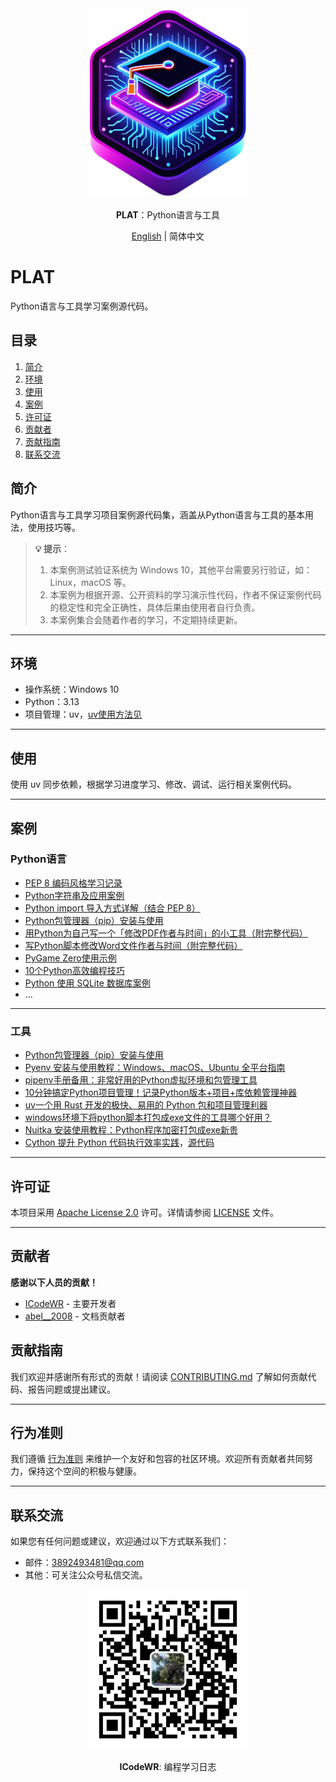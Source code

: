 <div align="center">
  <img src="../../assets/logo.png" width=256></img>
<p><strong>PLAT</strong>：Python语言与工具</p>

[English](README.en.md) | 简体中文
</div>


# PLAT

Python语言与工具学习案例源代码。

## 目录

1. [简介](#简介)
3. [环境](#环境)
4. [使用](#使用)
2. [案例](#案例)
6. [许可证](#许可证)
5. [贡献者](#贡献者)
5. [贡献指南](#贡献指南)
7. [联系交流](#联系交流)

## 简介

Python语言与工具学习项目案例源代码集，涵盖从Python语言与工具的基本用法，使用技巧等。

>**💡 提示**：
>1. 本案例测试验证系统为 Windows 10，其他平台需要另行验证，如：Linux，macOS 等。
>2. 本案例为根据开源、公开资料的学习演示性代码，作者不保证案例代码的稳定性和完全正确性，具体后果由使用者自行负责。
>3. 本案例集合会随着作者的学习，不定期持续更新。

---

## 环境

- 操作系统：Windows 10
- Python：3.13
- 项目管理：uv，[uv使用方法见](https://mp.weixin.qq.com/s/ntCupZohe9TDpmDBo3MsYg)

---

## 使用

使用 uv 同步依赖，根据学习进度学习、修改、调试、运行相关案例代码。

---

## 案例
### Python语言
- [PEP 8 编码风格学习记录](https://mp.weixin.qq.com/s/chQKg8zmz_USLNlnkc1-3g)
- [Python字符串及应用案例](https://mp.weixin.qq.com/s/_Sw0JdCGkv8z5oD211T5ag)
- [Python import 导入方式详解（结合 PEP 8）](https://mp.weixin.qq.com/s/at04vKr8a3Li20fJN_WviQ)
- [Python包管理器（pip）安装与使用](https://mp.weixin.qq.com/s/C0e5eht2LmiWgin6NpmEOA)
- [用Python为自己写一个「修改PDF作者与时间」的小工具（附完整代码）](https://mp.weixin.qq.com/s/jltUa1p6pyZss88DQVl5fA)
- [写Python脚本修改Word文件作者与时间（附完整代码）](https://mp.weixin.qq.com/s/iVmyK3XVQ8v9YsI6BI6ySA)
- [PyGame Zero使用示例](../PygameZeroEg/)
- [10个Python高效编程技巧](https://mp.weixin.qq.com/s/00q2Htdld5-_fwUVq7ZG9g)
- [Python 使用 SQLite 数据库案例](https://mp.weixin.qq.com/s/WBgSORs_asPRPQoSdZ4QoQ)
- ...

---

### 工具
- [Python包管理器（pip）安装与使用](https://mp.weixin.qq.com/s/C0e5eht2LmiWgin6NpmEOA)
- [Pyenv 安装与使用教程：Windows、macOS、Ubuntu 全平台指南](https://mp.weixin.qq.com/s/XCHxXFL2a2qRrW-X26Vwdw)
- [pipenv手册备用：非常好用的Python虚拟环境和包管理工具](https://mp.weixin.qq.com/s/Fn7Fm9bYePZsnVAA3rMhtQ)
- [10分钟搞定Python项目管理！记录Python版本+项目+库依赖管理神器](https://mp.weixin.qq.com/s/nG2bWO2uUWUyBeObf8A5lA)
- [uv一个用 Rust 开发的极快、易用的 Python 包和项目管理利器](https://mp.weixin.qq.com/s/ntCupZohe9TDpmDBo3MsYg)
- [windows环境下将python脚本打包成exe文件的工具哪个好用？](https://mp.weixin.qq.com/s/W2vUQEPmTTclVfdOyTL8JQ)
- [Nuitka 安装使用教程：Python程序加密打包成exe新贵](https://mp.weixin.qq.com/s/XWhX4Hw2LFPvBLPOJy5UGw)
- [Cython 提升 Python 代码执行效率实践](https://mp.weixin.qq.com/s/xw-N3HLhwOGpt27e8002Bg)，[源代码](./src/01-PLAT/CythonTest/)

---

## 许可证
本项目采用 [Apache License 2.0](LICENSE) 许可。详情请参阅 [LICENSE](LICENSE) 文件。

---

## 贡献者
**感谢以下人员的贡献！**
- [ICodeWR](https://gitcode.com/ICodeWR) - 主要开发者
- [abel__2008](https://gitcode.com/abel__2008) - 文档贡献者

## 贡献指南
我们欢迎并感谢所有形式的贡献！请阅读 [CONTRIBUTING.md](../../CONTRIBUTING.md) 了解如何贡献代码、报告问题或提出建议。

---

## 行为准则
我们遵循 [行为准则](../../CODE_OF_CONDUCT.md) 来维护一个友好和包容的社区环境。欢迎所有贡献者共同努力，保持这个空间的积极与健康。

---

## 联系交流
如果您有任何问题或建议，欢迎通过以下方式联系我们：
- 邮件：3892493481@qq.com
- 其他：可关注公众号私信交流。

<div align="center">
  <img src="../../assets/ICodeWR.jpg" width=256></img>
  <p><strong>ICodeWR</strong>: 编程学习日志 </p>
</div>
